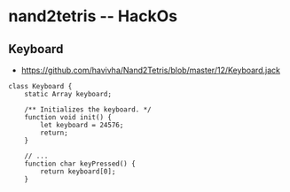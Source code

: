# nand2tetris -- HackOs

## Keyboard

* https://github.com/havivha/Nand2Tetris/blob/master/12/Keyboard.jack

```jack
class Keyboard {
    static Array keyboard;
    
    /** Initializes the keyboard. */
    function void init() {
        let keyboard = 24576;
        return;
    }

    // ...
    function char keyPressed() {
        return keyboard[0];
    }
```
